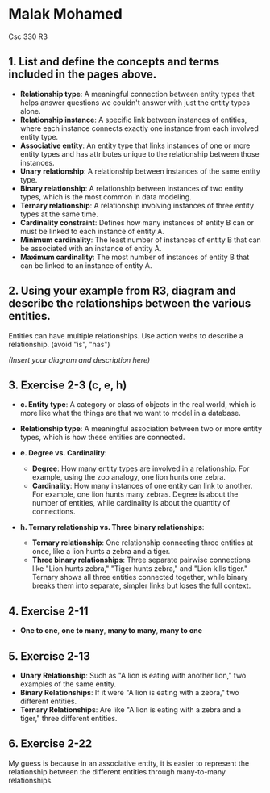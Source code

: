 # Malak Mohamed
Csc 330 R3

## 1. List and define the concepts and terms included in the pages above.

- **Relationship type**: A meaningful connection between entity types that helps answer questions we couldn't answer with just the entity types alone.
- **Relationship instance**: A specific link between instances of entities, where each instance connects exactly one instance from each involved entity type.
- **Associative entity**: An entity type that links instances of one or more entity types and has attributes unique to the relationship between those instances.
- **Unary relationship**: A relationship between instances of the same entity type.
- **Binary relationship**: A relationship between instances of two entity types, which is the most common in data modeling.
- **Ternary relationship**: A relationship involving instances of three entity types at the same time.
- **Cardinality constraint**: Defines how many instances of entity B can or must be linked to each instance of entity A.
- **Minimum cardinality**: The least number of instances of entity B that can be associated with an instance of entity A.
- **Maximum cardinality**: The most number of instances of entity B that can be linked to an instance of entity A.

## 2. Using your example from R3, diagram and describe the relationships between the various entities.
Entities can have multiple relationships. Use action verbs to describe a relationship. (avoid "is", "has")

*(Insert your diagram and description here)*

## 3. Exercise 2-3 (c, e, h)

- **c. Entity type**: A category or class of objects in the real world, which is more like what the things are that we want to model in a database.
- **Relationship type**: A meaningful association between two or more entity types, which is how these entities are connected.
  
- **e. Degree vs. Cardinality**:
  - **Degree**: How many entity types are involved in a relationship. For example, using the zoo analogy, one lion hunts one zebra.
  - **Cardinality**: How many instances of one entity can link to another. For example, one lion hunts many zebras. Degree is about the number of entities, while cardinality is about the quantity of connections.
  
- **h. Ternary relationship vs. Three binary relationships**:
  - **Ternary relationship**: One relationship connecting three entities at once, like a lion hunts a zebra and a tiger.
  - **Three binary relationships**: Three separate pairwise connections like "Lion hunts zebra," "Tiger hunts zebra," and "Lion kills tiger." Ternary shows all three entities connected together, while binary breaks them into separate, simpler links but loses the full context.

## 4. Exercise 2-11
- **One to one**, **one to many**, **many to many**, **many to one**

## 5. Exercise 2-13
- **Unary Relationship**: Such as "A lion is eating with another lion," two examples of the same entity.
- **Binary Relationships**: If it were "A lion is eating with a zebra," two different entities.
- **Ternary Relationships**: Are like "A lion is eating with a zebra and a tiger," three different entities.

## 6. Exercise 2-22
My guess is because in an associative entity, it is easier to represent the relationship between the different entities through many-to-many relationships.
